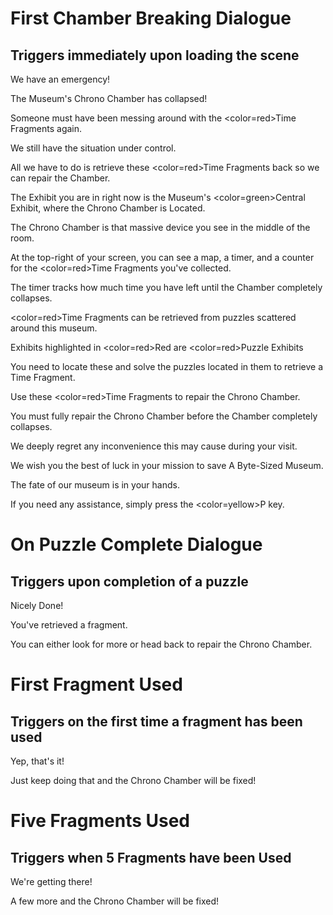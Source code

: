 # First Chamber Breaking Dialogue
## Triggers immediately upon loading the scene

We have an emergency!

The Museum's Chrono Chamber has collapsed!

Someone must have been messing around with the <color=red>Time Fragments</color> again.

We still have the situation under control.

All we have to do is retrieve these <color=red>Time Fragments</color> back so we can repair the Chamber.

The Exhibit you are in right now is the Museum's <color=green>Central Exhibit</color>, where the Chrono Chamber is Located.

The Chrono Chamber is that massive device you see in the middle of the room.

At the top-right of your screen, you can see a map, a timer, and a counter for the <color=red>Time Fragments</color> you've collected.

The timer tracks how much time you have left until the Chamber completely collapses.

<color=red>Time Fragments</color> can be retrieved from puzzles scattered around this museum.

Exhibits highlighted in <color=red>Red</color> are <color=red>Puzzle Exhibits</color>

You need to locate these and solve the puzzles located in them to retrieve a Time Fragment.

Use these <color=red>Time Fragments</color> to repair the Chrono Chamber.

You must fully repair the Chrono Chamber before the Chamber completely collapses.

We deeply regret any inconvenience this may cause during your visit.

We wish you the best of luck in your mission to save A Byte-Sized Museum.

The fate of our museum is in your hands.

If you need any assistance, simply press the <color=yellow>P</color> key.


# On Puzzle Complete Dialogue
## Triggers upon completion of a puzzle

Nicely Done!

You've retrieved a fragment.

You can either look for more or head back to repair the Chrono Chamber.

# First Fragment Used
## Triggers on the first time a fragment has been used

Yep, that's it!

Just keep doing that and the Chrono Chamber will be fixed!

# Five Fragments Used
## Triggers when 5 Fragments have been Used

We're getting there!

A few more and the Chrono Chamber will be fixed!

